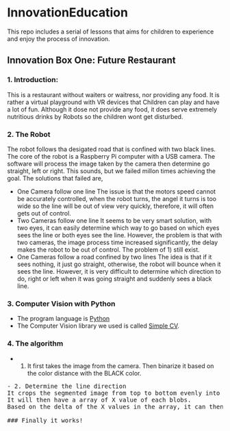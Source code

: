 # InnovationEducation
This repo includes a serial of lessons that aims for children to experience and enjoy the process of innovation. 

## Innovation Box One: Future Restaurant
### 1. Introduction:
This is a restaurant without waiters or waitress, nor providing any food. It is rather a virtual playground with VR devices that Children can play and have a lot of fun. Although it dose not provide any food, it does serve extremely nutritious drinks by Robots so the children wont get disturbed.

### 2. The Robot
The robot follows tha desigated road that is confined with two black lines. The core of the robot is a Raspberry Pi computer with a USB camera. The software will process the image taken by the camera then determine go straight, left or right. This sounds, but we failed millon times achieving the goal. The solutions that failed are,
- One Camera follow one line
The issue is that the motors speed cannot be accurately controlled, when the robot turns, the angel it turns is too wide so the line will be out of view very quickly, therefore, it will often gets out of control.
- Two Cameras follow one line
It seems to be very smart solution, with two eyes, it can easily determine which way to go based on which eyes sees the line or both eyes see the line. However, the problem is that with two cameras, the image process time increased significantly, the delay makes the robot to be out of control. The problem of 1) still exist.
- One Cameras follow a road confined by two lines
The idea is that if it sees nothing, it just go straight, otherwise, the robot will bounce when it sees the line. However, it is very difficult to determine which direction to do, right or left when it was going straight and suddenly sees a black line. 
### 3. Computer Vision with Python
- The program language is [Python](www.python.org)
- The Computer Vision library we used is called [Simple CV](). 
### 4. The algorithm
- 1. It first takes the image from the camera. Then binarize it based on the color distance with the BLACK color.
<pre
    dist = img.colorDistance(Color.BLACK).dilate(2)
    segmented = dist.binarize(80)
pre/>
- 2. Determine the line direction
It crops the segmented image from top to bottom evenly into 6 parts. For each part, it looks for a blob which is a part of the black line.  
It will then have a array of X value of each blobs.
Based on the delta of the X values in the array, it can then determine the trend(Left o right) of the line.

### Finally it works!


